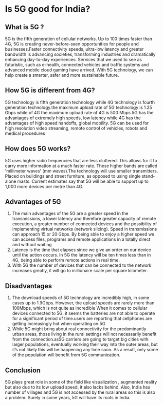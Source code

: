 # Is 5G good for India?

## What is 5G ?
5G is the fifth generation of cellular networks. Up to 100 times faster than 4G, 5G is creating never-before-seen opportunities for people and businesses.Faster connectivity speeds, ultra-low latency and greater bandwidth is advancing societies, transforming industries and dramatically enhancing day-to-day experiences. Services that we used to see as futuristic, such as e-health, connected vehicles and traffic systems and advanced mobile cloud gaming have arrived. With 5G technology, we can help create a smarter, safer and more sustainable future.

## How 5G is different from 4G?
5G technology is fifth generation technology while 4G technology is fourth generation technology.the maximum upload rate of 5G technology is 1.25 Gbps while of 4G the maximum upload rate of 4G is 500 Mbps.5G has the advantages of extremely high speeds, low latency  while 4G has the advantages of high speed handoffs, global mobility. 5G can be used for high resolution video streaming, remote control of vehicles, robots and medical procedures

## How does 5G works?
5G uses higher radio frequencies that are less cluttered. This allows for it to carry more information at a much faster rate. These higher bands are called 'millimeter waves' (mm waves).The technology will use smaller transmitters. Placed on buildings and street furniture, as opposed to using single stand-alone masts. Current estimates say that 5G will be able to support up to 1,000 more devices per metre than 4G.

## Advantages of 5G 
1. The main advantages of the 5G are a greater speed in the transmissions, a lower latency and therefore greater capacity of remote execution, a greater number of connected devices and the possibility of implementing virtual networks (network slicing).
Speed in transmissions can approach 15 or 20 Gbps. By being able to enjoy a higher speed we can access files, programs and remote applications in a totally direct and without waiting
2. Latency is the time that elapses since we give an order on our device until the action occurs. In 5G the latency will be ten times less than in 4G, being able to perform remote actions in real time.
3. With 5G the number of devices that can be connected to the network increases greatly, it will go to millionaire scale per square kilometer.
## Disadvantages
1. The download speeds of 5G technology are incredibly high, in some cases up to 1.9Gbps. However, the upload speeds are rarely more than 100Mbps, which is not quite as incredible
When it comes to cellular devices connected to 5G, it seems the batteries are not able to operate for a significant period of time.users are reporting that cellphones are getting increasingly hot when operating on 5G.
2. While 5G might bring about real connectivity for the predominantly urban areas, those living in the rural settings will not necessarily benefit from the connection.as5G carriers are going to target big cities with larger populations, eventually working their way into the outer areas, but it’s not likely this will be happening any time soon. As a result, only some of the population will benefit from 5G communication.
## Conclusion
5G plays great role in some of the field like visualization , augmented reality but also due to its low upload speed, it also lacks behind. Also, India has number of villages and 5G is not accessed by the rural areas so this is also a problem. Surely in some years, 5G will have its roots in India.







